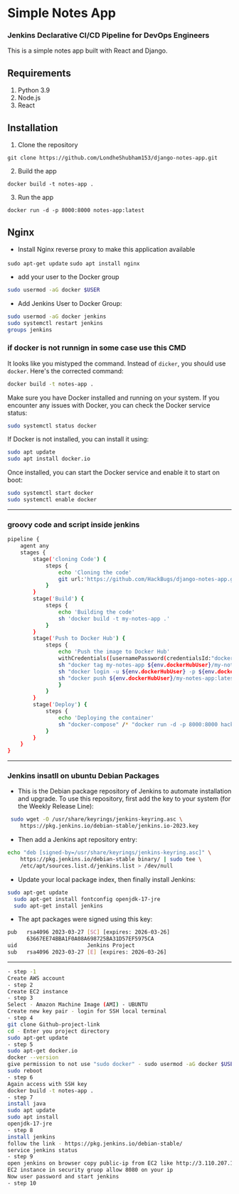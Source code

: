 # Simple Notes App
### Jenkins Declarative CI/CD Pipeline for DevOps Engineers 
This is a simple notes app built with React and Django.

## Requirements
1. Python 3.9
2. Node.js
3. React

## Installation
1. Clone the repository
```
git clone https://github.com/LondheShubham153/django-notes-app.git
```

2. Build the app
```
docker build -t notes-app .
```

3. Run the app
```
docker run -d -p 8000:8000 notes-app:latest
```

## Nginx

- Install Nginx reverse proxy to make this application available

`sudo apt-get update`
`sudo apt install nginx`

- add your user to the Docker group
```sh
sudo usermod -aG docker $USER
```
- Add Jenkins User to Docker Group:
```sh
sudo usermod -aG docker jenkins
sudo systemctl restart jenkins
groups jenkins
```
### if docker is not runnign in some case use this CMD
It looks like you mistyped the command. Instead of `dicker`, you should use `docker`. Here's the corrected command:

```bash
docker build -t notes-app .
```

Make sure you have Docker installed and running on your system. If you encounter any issues with Docker, you can check the Docker service status:

```bash
sudo systemctl status docker
```

If Docker is not installed, you can install it using:

```bash
sudo apt update
sudo apt install docker.io
```

Once installed, you can start the Docker service and enable it to start on boot:

```bash
sudo systemctl start docker
sudo systemctl enable docker
```

----------------------------------------------------------
### groovy code and script inside jenkins
```sh
pipeline {
    agent any
    stages {
        stage('cloning Code') {
            steps {
                echo 'Cloning the code'
                git url:'https://github.com/HackBugs/django-notes-app.git', branch: 'main'
            }
        }
        stage('Build') {
            steps {
                echo 'Building the code'
                sh 'docker build -t my-notes-app .'
            }
        }
        stage('Push to Docker Hub') {
            steps {
                echo 'Push the image to Docker Hub'
                withCredentials([usernamePassword(credentialsId:"dockerHub" ,passwordVariable:"dockerHubPass", usernameVariable:"dockerHubUser")]){
                sh "docker tag my-notes-app ${env.dockerHubUser}/my-notes-app:latest"
                sh "docker login -u ${env.dockerHubUser} -p ${env.dockerHubPass}"
                sh "docker push ${env.dockerHubUser}/my-notes-app:latest"
                }
            }
        }
        stage('Deploy') {
            steps {
                echo 'Deploying the container'
                sh "docker-compose" /* "docker run -d -p 8000:8000 hackbugs/my-notes-app:latest" */
            }
        }
    }
}
```
-------------------------------------------------------------------------
### Jenkins insatll on ubuntu Debian Packages
- This is the Debian package repository of Jenkins to automate installation and upgrade. To use this repository, first add the key to your system (for the Weekly Release Line):
```sh
 sudo wget -O /usr/share/keyrings/jenkins-keyring.asc \
    https://pkg.jenkins.io/debian-stable/jenkins.io-2023.key
```
- Then add a Jenkins apt repository entry:
```sh
echo "deb [signed-by=/usr/share/keyrings/jenkins-keyring.asc]" \
    https://pkg.jenkins.io/debian-stable binary/ | sudo tee \
    /etc/apt/sources.list.d/jenkins.list > /dev/null
 ```
- Update your local package index, then finally install Jenkins:
```sh
sudo apt-get update
  sudo apt-get install fontconfig openjdk-17-jre
  sudo apt-get install jenkins
```
- The apt packages were signed using this key:
```sh
pub   rsa4096 2023-03-27 [SC] [expires: 2026-03-26]
      63667EE74BBA1F0A08A698725BA31D57EF5975CA
uid                      Jenkins Project 
sub   rsa4096 2023-03-27 [E] [expires: 2026-03-26]
```
-------------------------------------------------------------------
```sh
- step -1
Create AWS account 
- step 2
Create EC2 instance
- step 3
Select - Amazon Machine Image (AMI) - UBUNTU
Create new key pair - login for SSH local terminal
- step 4
git clone Github-project-link
cd - Enter you project directory
sudo apt-get update
- step 5
sudo apt-get docker.io
docker --version
give permission to not use "sudo docker" - sudo usermod -aG docker $USER
sudo reboot
- step 6
Again access with SSH key
docker build -t notes-app .
- step 7
install java
sudo apt update
sudo apt install
openjdk-17-jre
- step 8
install jenkins
follow the link - https://pkg.jenkins.io/debian-stable/
service jenkins status
- step 9
open jenkins on browser copy public-ip from EC2 like http://3.110.207.109:8080/ jenkins port is 8080
EC2 instance in security gruop allow 8080 on your ip
Now user password and start jenkins
- step 10
```
